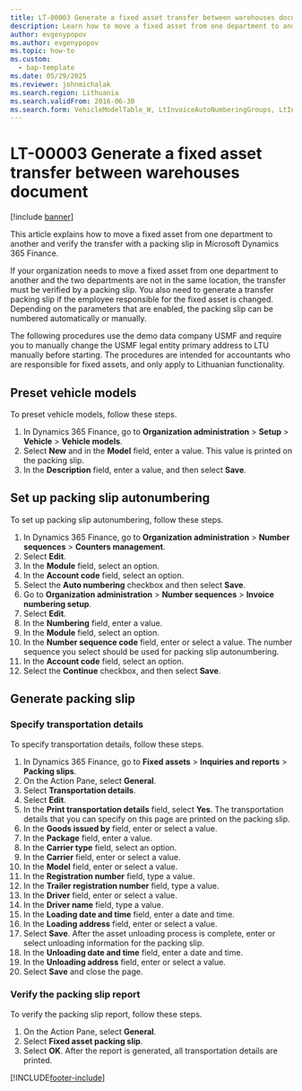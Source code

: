 ```yaml
---
title: LT-00003 Generate a fixed asset transfer between warehouses document
description: Learn how to move a fixed asset from one department to another and verify the transfer with a packing slip in Microsoft Dynamics 365 Finance.
author: evgenypopov
ms.author: evgenypopov
ms.topic: how-to
ms.custom: 
  - bap-template
ms.date: 05/29/2025
ms.reviewer: johnmichalak
ms.search.region: Lithuania
ms.search.validFrom: 2016-06-30
ms.search.form: VehicleModelTable_W, LtInvoiceAutoNumberingGroups, LtInvoiceAutonumberingTable, AssetWarehouseTransfer, HcmWorkerLookUp, SysQueryForm, LtAssetPackingSlip, TransportationDocument, LogisticsPostalAddressLookup
---
```


# LT-00003 Generate a fixed asset transfer between warehouses document

[!include [banner](../../includes/banner.md)]

This article explains how to move a fixed asset from one department to another and verify the transfer with a packing slip in Microsoft Dynamics 365 Finance.

If your organization needs to move a fixed asset from one department to another and the two departments are not in the same location, the transfer must be verified by a packing slip. You also need to generate a transfer packing slip if the employee responsible for the fixed asset is changed. Depending on the parameters that are enabled, the packing slip can be numbered automatically or manually.

The following procedures use the demo data company USMF and require you to manually change the USMF legal entity primary address to LTU manually before starting. The procedures are intended for accountants who are responsible for fixed assets, and only apply to Lithuanian functionality. 

## Preset vehicle models

To preset vehicle models, follow these steps.

1. In Dynamics 365 Finance, go to **Organization administration** > **Setup** > **Vehicle** > **Vehicle models**.
2. Select **New** and in the **Model** field, enter a value. This value is printed on the packing slip.
3. In the **Description** field, enter a value, and then select **Save**.

## Set up packing slip autonumbering

To set up packing slip autonumbering, follow these steps.

1. In Dynamics 365 Finance, go to **Organization administration** > **Number sequences** > **Counters management**.
2. Select **Edit**.
3. In the **Module** field, select an option.
4. In the **Account code** field, select an option.
5. Select the **Auto numbering** checkbox and then select **Save**.
6. Go to **Organization administration** > **Number sequences** > **Invoice numbering setup**.
7. Select **Edit**.
8. In the **Numbering** field, enter a value.
9. In the **Module** field, select an option.
10. In the **Number sequence code** field, enter or select a value. The number sequence you select should be used for packing slip autonumbering.  
11. In the **Account code** field, select an option.
12. Select the **Continue** checkbox, and then select **Save**.

## Generate packing slip

### Specify transportation details

To specify transportation details, follow these steps.

1. In Dynamics 365 Finance, go to **Fixed assets** > **Inquiries and reports** > **Packing slips**.
2. On the Action Pane, select **General**.
3. Select **Transportation details**.
4. Select **Edit**.
5. In the **Print transportation details** field, select **Yes**. The transportation details that you can specify on this page are printed on the packing slip.  
6. In the **Goods issued by** field, enter or select a value.
7. In the **Package** field, enter a value.
8. In the **Carrier type** field, select an option.
9. In the **Carrier** field, enter or select a value.
10. In the **Model** field, enter or select a value.
11. In the **Registration number** field, type a value.
12. In the **Trailer registration number** field, type a value.
13. In the **Driver** field, enter or select a value.
14. In the **Driver name** field, type a value.
15. In the **Loading date and time** field, enter a date and time.
16. In the **Loading address** field, enter or select a value.
17. Select **Save**. After the asset unloading process is complete, enter or select unloading information for the packing slip.  
18. In the **Unloading date and time** field, enter a date and time.
19. In the **Unloading address** field, enter or select a value.
20. Select **Save** and close the page.

### Verify the packing slip report

To verify the packing slip report, follow these steps.

1. On the Action Pane, select **General**.
2. Select **Fixed asset packing slip**.
3. Select **OK**. After the report is generated, all transportation details are printed.  



[!INCLUDE[footer-include](../../../includes/footer-banner.md)]
